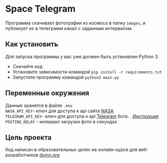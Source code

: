 # Space Telegram

Программа скачивает фотографии из космоса в папку `images`, и публикует их в телеграмм канал с заданным интервалом.

## Как установить
Для запуска программы у вас уже должен быть установлен Python 3.

- Скачайте код
- Установите зависимости командой `pip install -r requirements.txt`
- Запустите программу командой `python3 main.py` 
## Переменные окружения
Данные хранятся в файле `.env`  
`NASA_API_KEY`- ключ для доступа к api сайта [NASA](https://api.nasa.gov/)  
`TELEGRAM_API_KEY`- ключ для доступа к api [Telegram](https://telegram.org/) бота. . [Инструкция](https://way23.ru/%D1%80%D0%B5%D0%B3%D0%B8%D1%81%D1%82%D1%80%D0%B0%D1%86%D0%B8%D1%8F-%D0%B1%D0%BE%D1%82%D0%B0-%D0%B2-telegram.html)  
`POSTING_DELAY` - интервал загрузки фото в секундах  


## Цель проекта
Код написан в образовательных целях на онлайн-курсе для веб-разработчиков [dvmn.org](https://dvmn.org/)